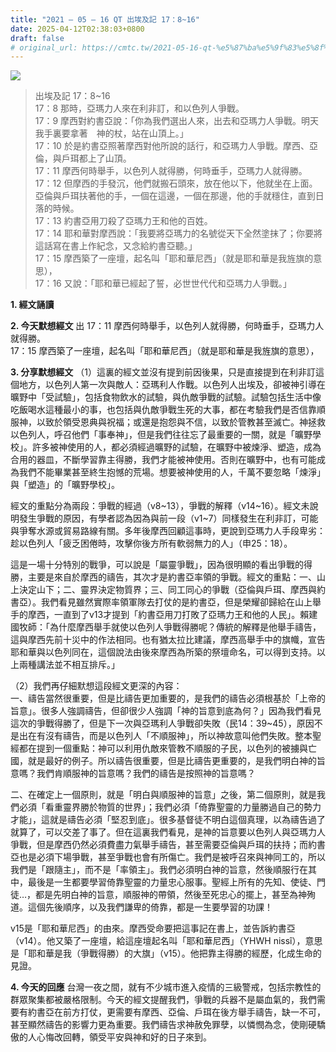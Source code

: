 ```yaml
---
title: "2021 – 05 – 16 QT 出埃及記 17：8~16"
date: 2025-04-12T02:38:03+0800
draft: false
# original_url: https://cmtc.tw/2021-05-16-qt-%e5%87%ba%e5%9f%83%e5%8f%8a%e8%a8%98-17%ef%bc%9a816
---
```


![](/images/qt.jpg)
> 出埃及記 17：8\~16  
> 17：8 那時，亞瑪力人來在利非訂，和以色列人爭戰。  
> 17：9 摩西對約書亞說：「你為我們選出人來，出去和亞瑪力人爭戰。明天我手裏要拿著　神的杖，站在山頂上。」  
> 17：10 於是約書亞照著摩西對他所說的話行，和亞瑪力人爭戰。摩西、亞倫，與戶珥都上了山頂。  
> 17：11 摩西何時舉手，以色列人就得勝，何時垂手，亞瑪力人就得勝。  
> 17：12 但摩西的手發沉，他們就搬石頭來，放在他以下，他就坐在上面。亞倫與戶珥扶著他的手，一個在這邊，一個在那邊，他的手就穩住，直到日落的時候。  
> 17：13 約書亞用刀殺了亞瑪力王和他的百姓。  
> 17：14 耶和華對摩西說：「我要將亞瑪力的名號從天下全然塗抹了；你要將這話寫在書上作紀念，又念給約書亞聽。」  
> 17：15 摩西築了一座壇，起名叫「耶和華尼西」（就是耶和華是我旌旗的意思），  
> 17：16 又說：「耶和華已經起了誓，必世世代代和亞瑪力人爭戰。」

**1. 經文誦讀**

**2.  今天默想經文**
出 17：11 摩西何時舉手，以色列人就得勝，何時垂手，亞瑪力人就得勝。  
17：15 摩西築了一座壇，起名叫「耶和華尼西」（就是耶和華是我旌旗的意思），

**3. 分享默想經文**
（1）這裏的經文並沒有提到前因後果，只是直接提到在利非訂這個地方，以色列人第一次與敵人：亞瑪利人作戰。以色列人出埃及，卻被神引導在曠野中「受試驗」，包括食物飲水的試驗，與仇敵爭戰的試驗。試驗包括生活中像吃飯喝水這種最小的事，也包括與仇敵爭戰生死的大事，都在考驗我們是否信靠順服神，以致於領受恩典與祝福；或還是抱怨與不信，以致於管教甚至滅亡。神拯救以色列人，呼召他們「事奉神」，但是我們往往忘了最重要的一關，就是「曠野學校」。許多被神使用的人，都必須經過曠野的試驗，在曠野中被煉淨、塑造，成為合用的器皿，不斷學習靠主得勝，我們才能被神使用。否則在曠野中，也有可能成為我們不能畢業甚至終生抱憾的荒場。想要被神使用的人，千萬不要忽略「煉淨」與「塑造」的「曠野學校」。

經文的重點分為兩段：爭戰的經過（v8\~13），爭戰的解釋（v14\~16）。經文未說明發生爭戰的原因，有學者認為因為與前一段（v1\~7）同樣發生在利非訂，可能與爭奪水源或貿易路線有關。多年後摩西回顧這事時，更說到亞瑪力人手段卑劣：趁以色列人「疲乏困倦時，攻擊你後方所有軟弱無力的人」（申25：18）。

這是一場十分特別的戰爭，可以說是「屬靈爭戰」，因為很明顯的看出爭戰的得勝，主要是來自於摩西的禱告，其次才是約書亞率領的爭戰。經文的重點：一、山上決定山下；二、靈界決定物質界；三、同工同心的爭戰（亞倫與戶珥、摩西與約書亞）。我們看見雖然實際率領軍隊去打仗的是約書亞，但是榮耀卻歸給在山上舉手的摩西，一直到了v13才提到「約書亞用刀打敗了亞瑪力王和他的人民」。賴建國牧師：「為什麼摩西舉手就使以色列人爭戰得勝呢？傳統的解釋是他舉手禱告，這與摩西先前十災中的作法相同。也有猶太拉比建議，摩西高舉手中的旗幟，宣告耶和華與以色列同在，這個說法由後來摩西為所築的祭壇命名，可以得到支持。以上兩種講法並不相互排斥。」

（2）我們再仔細默想這段經文更深的內容：  
一、禱告當然很重要，但是比禱告更加重要的，是我們的禱告必須根基於「上帝的旨意」。很多人強調禱告，但卻很少人強調「神的旨意到底為何？」因為我們看見這次的爭戰得勝了，但是下一次與亞瑪利人爭戰卻失敗（民14：39\~45），原因不是出在有沒有禱告，而是以色列人「不順服神」，所以神故意叫他們失敗。整本聖經都在提到一個重點：神可以利用仇敵來管教不順服的子民，以色列的被擄與亡國，就是最好的例子。所以禱告很重要，但是比禱告更重要的，是我們明白神的旨意嗎？我們肯順服神的旨意嗎？我們的禱告是按照神的旨意嗎？

二、在確定上一個原則，就是「明白與順服神的旨意」之後，第二個原則，就是我們必須「看重靈界勝於物質的世界」；我們必須「倚靠聖靈的力量勝過自己的勢力才能」，這就是禱告必須「堅忍到底」。很多基督徒不明白這個真理，以為禱告過了就算了，可以交差了事了。但在這裏我們看見，是神的旨意要以色列人與亞瑪力人爭戰，但是摩西仍然必須費盡力氣舉手禱告，甚至需要亞倫與戶珥的扶持；而約書亞也是必須下場爭戰，甚至爭戰也會有所傷亡。我們是被呼召來與神同工的，所以我們是「跟隨主」，而不是「率領主」。我們必須明白神的旨意，然後順服行在其中，最後是一生都要學習倚靠聖靈的力量忠心服事。聖經上所有的先知、使徒、門徒…，都是先明白神的旨意，順服神的帶領，然後至死忠心的擺上，甚至為神殉道。這個先後順序，以及我們謙卑的倚靠，都是一生要學習的功課！

v15是「耶和華尼西」的由來。摩西受命要把這事記在書上，並告訴約書亞（v14）。他又築了一座壇，給這座壇起名叫「耶和華尼西」（YHWH nissî），意思是「耶和華是我（爭戰得勝）的大旗」（v15）。他把靠主得勝的經歷，化成生命的見證。

**4. 今天的回應**
台灣一夜之間，就有不少城市進入疫情的三級警戒，包括宗教性的群眾聚集都被嚴格限制。今天的經文提醒我們，爭戰的兵器不是屬血氣的，我們需要有約書亞在前方打仗，更需要有摩西、亞倫、戶珥在後方舉手禱告，缺一不可，甚至顯然禱告的影響力更為重要。我們禱告求神赦免罪孽，以憐憫為念，使剛硬驕傲的人心悔改回轉，領受平安與神和好的日子來到。
